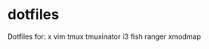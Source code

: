 # dotfiles
Dotfiles for:
    x
    vim
    tmux
    tmuxinator
    i3
    fish
    ranger
    xmodmap
